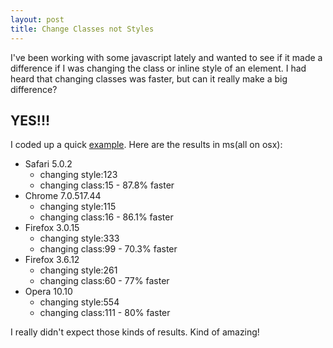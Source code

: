 ```yaml
--- 
layout: post
title: Change Classes not Styles
---
```

<p> I've been working with some javascript lately and wanted to see if it made a difference if I was changing the class or inline style of an element.  I had heard that changing classes was faster, but can it really make a big difference?</p>

<h2>YES!!!</h2>

<p>I coded up a quick <a href="https://gist.github.com/663556">example</a>. Here are the results in ms(all on osx):</p>
<ul>
  <li>Safari 5.0.2
        <ul>
          <li>changing style:123</li>
          <li>changing class:15 - 87.8% faster</li>
        </ul>
  </li>
  <li>Chrome 7.0.517.44
        <ul>
          <li>changing style:115</li>
          <li>changing class:16 - 86.1% faster</li>
        </ul>
  </li>
  <li>Firefox 3.0.15
        <ul>
          <li>changing style:333</li>
          <li>changing class:99 - 70.3% faster</li>
        </ul>
  </li>
  <li>Firefox 3.6.12
        <ul>
          <li>changing style:261</li>
          <li>changing class:60 - 77% faster</li>
        </ul>
  </li>
  <li>Opera 10.10
        <ul>
          <li>changing style:554</li>
          <li>changing class:111 - 80% faster</li>
        </ul>
  </li>
</ul>

<p>I really didn't expect those kinds of results. Kind of amazing!</p>
